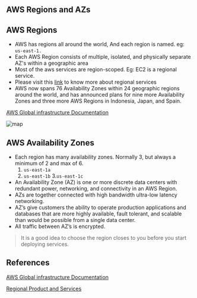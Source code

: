 ## AWS Regions and AZs

## AWS Regions
- AWS has regions all around the world, And each region is named. eg: `us-east-1.`
- Each AWS Region consists of multiple, isolated, and physically separate AZ's within a geographic area
- Most of the aws services are region-scoped. Eg: EC2 is a regional service.
- Please visit this [link](https://aws.amazon.com/about-aws/global-infrastructure/regional-product-services/?p=ngi&loc=4) to know more about regional services
- AWS now spans 76 Availability Zones within 24 geographic regions around the world, and has announced plans for nine more Availability Zones and three more AWS Regions in Indonesia, Japan, and Spain.

[AWS Global infrastructure Documentation](https://aws.amazon.com/about-aws/global-infrastructure/)

![map](https://d1.awsstatic.com/about-aws/Global%20Infrastructure/Global-Infrastructure-Map_Networks_1.01c9ef0f300ef42e91e7faa3eacbfceb52c87191.png)

## AWS Availability Zones

* Each region has many availability zones. Normally 3, but always a minimum of 2 and max of 6.
    1. `us-east-1a`
    2. `us-east-1b`
    3.` us-east-1c `
* An Availability Zone (AZ) is one or more discrete data centers with redundant power, networking, and connectivity in an AWS Region.
* AZs are together connected with high bandwidth ultra-low latency networking.
* AZ’s give customers the ability to operate production applications and databases that are more highly available, fault tolerant, and scalable than would be possible from a single data center.
* All traffic between AZ’s is encrypted.

> It is a good idea to choose the region closes to you before you start deploying services.


## References

[AWS Global infrastructure Documentation](https://aws.amazon.com/about-aws/global-infrastructure/)

[Regional Product and Services](https://aws.amazon.com/about-aws/global-infrastructure/regional-product-services/?p=ngi&loc=4)
